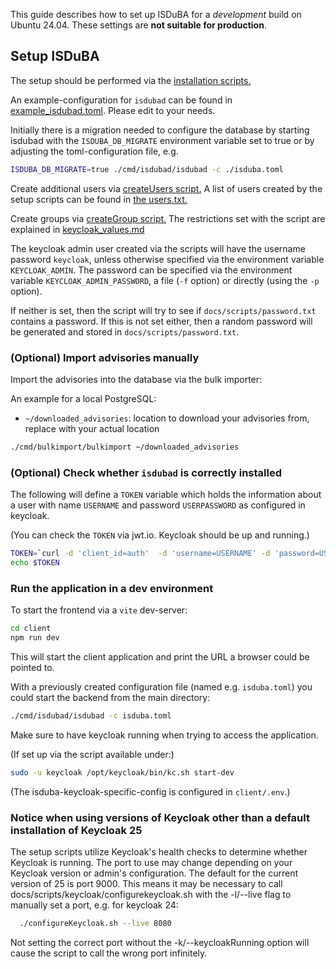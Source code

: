 <!--
 This file is Free Software under the Apache-2.0 License
 without warranty, see README.md and LICENSES/Apache-2.0.txt for details.

 SPDX-License-Identifier: Apache-2.0

 SPDX-FileCopyrightText: 2024 German Federal Office for Information Security (BSI) <https://www.bsi.bund.de>
 Software-Engineering: 2024 Intevation GmbH <https://intevation.de>
-->

This guide describes how to set up ISDuBA
for a *development* build on Ubuntu 24.04.
These settings are **not suitable for production**.


## Setup ISDuBA
The setup should be performed via the [installation scripts.](./scripts/README.md)

An example-configuration for `isdubad` can be found in [example_isdubad.toml](./example_isdubad.toml). Please edit to your needs.

Initially there is a migration needed to configure the database
by starting isdubad with the `ISDUBA_DB_MIGRATE` environment variable
set to true or by adjusting the toml-configuration file, e.g.

<!-- MARKDOWN-AUTO-DOCS:START (CODE:src=../docs/scripts/setup.sh&lines=53-53) -->
<!-- The below code snippet is automatically added from ../docs/scripts/setup.sh -->
```sh
ISDUBA_DB_MIGRATE=true ./cmd/isdubad/isdubad -c ./isduba.toml
```
<!-- MARKDOWN-AUTO-DOCS:END -->

Create additional users via [createUsers script.](./scripts/keycloak/createUsers.sh) A list of users created by the setup scripts can be found in [the users.txt.](./developer/users.txt)

Create groups via [createGroup script.](./scripts/keycloak/createGroup.sh)
The restrictions set with the script are explained in [keycloak_values.md](./keycloak_values.md)

The keycloak admin user created via the scripts will
have the username password `keycloak`,
unless otherwise specified via the environment variable `KEYCLOAK_ADMIN`.
The password can be specified via the environment variable 
`KEYCLOAK_ADMIN_PASSWORD`, a file (`-f` option)
or directly (using the `-p` option).

If neither is set, then the script will try to see if
`docs/scripts/password.txt` contains a password.
If this is not set either, then a random password will be generated
and stored in `docs/scripts/password.txt`.


### (Optional) Import advisories manually
Import the advisories into the database via the bulk importer:

An example for a local PostgreSQL:
- `~/downloaded_advisories`: location to download your advisories from, replace with your actual location

```sh
./cmd/bulkimport/bulkimport ~/downloaded_advisories
```

### (Optional) Check whether `isdubad` is correctly installed
The following will define a `TOKEN` variable which holds the information
about a user with name `USERNAME` and password `USERPASSWORD`
as configured in keycloak.

(You can check the `TOKEN` via jwt.io. Keycloak should be up and running.)

```sh
TOKEN=`curl -d 'client_id=auth'  -d 'username=USERNAME' -d 'password=USERPASSWORD' -d 'grant_type=password' 'http://127.0.0.1:8080/realms/isduba/protocol/openid-connect/token' | jq -r .access_token`
echo $TOKEN
```


### Run the application in a dev environment

To start the frontend via a `vite` dev-server:

```bash
cd client
npm run dev
```

This will start the client application and
print the URL a browser could be pointed to.

With a previously created configuration file (named e.g. `isduba.toml`) you could start the backend from the main directory:

```bash
./cmd/isdubad/isdubad -c isduba.toml
```

Make sure to have keycloak running when trying to access the application.

(If set up via the script available under:)
```bash
sudo -u keycloak /opt/keycloak/bin/kc.sh start-dev
```

(The isduba-keycloak-specific-config is configured in `client/.env`.)

### Notice when using versions of Keycloak other than a default installation of Keycloak 25

The setup scripts utilize Keycloak's health checks to determine whether Keycloak is running. The port to use may change depending on your Keycloak version or admin's configuration.
The default for the current version of 25 is port 9000.
This means it may be necessary to call docs/scripts/keycloak/configurekeycloak.sh with the -l/--live flag to manually set a port, e.g. for keycloak 24:

```bash
  ./configureKeycloak.sh --live 8080
```

Not setting the correct port without the -k/--keycloakRunning option will cause the script to call the wrong port infinitely.
